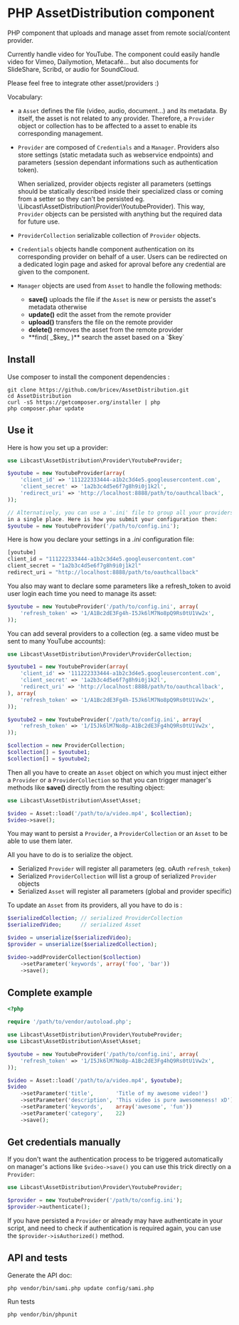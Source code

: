 PHP AssetDistribution component
===========================

PHP component that uploads and manage asset from remote social/content provider.

Currently handle video for YouTube.
The component could easily handle video for Vimeo, Dailymotion, Metacafé... but also
documents for SlideShare, Scribd, or audio for SoundCloud.

Please feel free to integrate other asset/providers :)

Vocabulary:

  * a `Asset` defines the file (video, audio, document...) and its metadata. By
    itself, the asset is not related to any provider. Therefore, a `Provider` object
    or collection has to be affected to a asset to enable its corresponding
    management.

  * `Provider` are composed of `Credentials` and a `Manager`. Providers also store
    settings (static metadata such as webservice endpoints) and parameters (session
    dependant informations such as authentication token).

    When serialized, provider objects register all parameters (settings should be
    statically described inside their specialized class or coming from a setter
    so they can't be persisted eg. \Libcast\AssetDistribution\Provider\YoutubeProvider).
    This way, `Provider` objects can be persisted with anything but the required data
    for future use.

  * `ProviderCollection` serializable collection of `Provider` objects.

  * `Credentials` objects handle component authentication on its corresponding
    provider on behalf of a user. Users can be redirected on a dedicated login page
    and asked for aproval before any credential are given to the component.

  * `Manager` objects are used from `Asset` to handle the following methods:
    - **save()** uploads the file if the `Asset` is new or persists the asset's
      metadata otherwise
    - **update()** edit the asset from the remote provider
    - **upload()** transfers the file on the remote provider
    - **delete()** removes the asset from the remote provider
    - **find( _$key_ )** search the asset based on a `$key`


Install
-------

Use composer to install the component dependencies :

    git clone https://github.com/bricev/AssetDistribution.git
    cd AssetDistribution
    curl -sS https://getcomposer.org/installer | php
    php composer.phar update


Use it
------

Here is how you set up a provider:
```php
use Libcast\AssetDistribution\Provider\YoutubeProvider;

$youtube = new YoutubeProvider(array(
    'client_id' => '111222333444-a1b2c3d4e5.googleusercontent.com',
    'client_secret' => '1a2b3c4d5e6f7g8h9i0j1k2l',
    'redirect_uri' => 'http://localhost:8888/path/to/oauthcallback',
));

// Alternatively, you can use a '.ini' file to group all your providers configuration
in a single place. Here is how you submit your configuration then:
$youtube = new YoutubeProvider('/path/to/config.ini');
```

Here is how you declare your settings in a *.ini* configuration file:
```php
[youtube]
client_id = "111222333444-a1b2c3d4e5.googleusercontent.com"
client_secret = "1a2b3c4d5e6f7g8h9i0j1k2l"
redirect_uri = "http://localhost:8888/path/to/oauthcallback"
```

You also may want to declare some parameters like a refresh_token to avoid user login
each time you need to manage its asset:
```php
$youtube = new YoutubeProvider('/path/to/config.ini', array(
    'refresh_token' => '1/A1Bc2dE3Fg4h-I5Jk6lM7No8pQ9Rs0tU1Vw2x',
));
```

You can add several providers to a collection (eg. a same video must be sent to many
YouTube accounts):
```php
use Libcast\AssetDistribution\Provider\ProviderCollection;

$youtube1 = new YoutubeProvider(array(
    'client_id' => '111222333444-a1b2c3d4e5.googleusercontent.com',
    'client_secret' => '1a2b3c4d5e6f7g8h9i0j1k2l',
    'redirect_uri' => 'http://localhost:8888/path/to/oauthcallback',
), array(
    'refresh_token' => '1/A1Bc2dE3Fg4h-I5Jk6lM7No8pQ9Rs0tU1Vw2x',
));

$youtube2 = new YoutubeProvider('/path/to/config.ini', array(
    'refresh_token' => '1/I5Jk6lM7No8p-A1Bc2dE3Fg4hQ9Rs0tU1Vw2x',
));

$collection = new ProviderCollection;
$collection[] = $youtube1;
$collection[] = $youtube2;
```

Then all you have to create an `Asset` object on which you must inject either a
`Provider` or a `ProviderCollection` so that you can trigger manager's methods like
**save()** directly from the resulting object:
```php
use Libcast\AssetDistribution\Asset\Asset;

$video = Asset::load('/path/to/a/video.mp4', $collection);
$video->save();
```

You may want to persist a `Provider`, a `ProviderCollection` or an `Asset` to be able
to use them later.

All you have to do is to serialize the object.
* Serialized `Provider` will register all parameters (eg. oAuth `refresh_token`)
* Serialized `ProviderCollection` will list a group of serialized `Provider` objects
* Serialized `Asset` will register all parameters (global and provider specific)

To update an `Asset` from its providers, all you have to do is :

```php
$serializedCollection; // serialized ProviderCollection
$serializedVideo;      // serialized Asset

$video = unserialize($serializedVideo);
$provider = unserialize($serializedCollection);

$video->addProviderCollection($collection)
    ->setParameter('keywords', array('foo', 'bar'))
    ->save();
```


Complete example
----------------

```php
<?php

require '/path/to/vendor/autoload.php';

use Libcast\AssetDistribution\Provider\YoutubeProvider;
use Libcast\AssetDistribution\Asset\Asset;

$youtube = new YoutubeProvider('/path/to/config.ini', array(
    'refresh_token' => '1/I5Jk6lM7No8p-A1Bc2dE3Fg4hQ9Rs0tU1Vw2x',
));

$video = Asset::load('/path/to/a/video.mp4', $youtube);
$video
    ->setParameter('title',       'Title of my awesome video!')
    ->setParameter('description', 'This video is pure awesomeness! xD')
    ->setParameter('keywords',    array('awesome', 'fun'))
    ->setParameter('category',    22)
    ->save();
```

Get credentials manually
------------------------

If you don't want the authentication process to be triggered automatically on
manager's actions like `$video->save()` you can use this trick directly on a
`Provider`:
```php
use Libcast\AssetDistribution\Provider\YoutubeProvider;

$provider = new YoutubeProvider('/path/to/config.ini');
$provider->authenticate();
```

If you have persisted a `Provider` or already may have authenticate in your script,
and need to check if authentication is required again, you can use the
`$provider->isAuthorized()` method.


API and tests
-------------

Generate the API doc:

    php vendor/bin/sami.php update config/sami.php

Run tests

    php vendor/bin/phpunit
